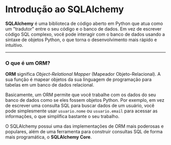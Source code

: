 # Introdução ao SQLAlchemy

**SQLAlchemy** é uma biblioteca de código aberto em Python que atua como um "tradutor" entre o seu código e o banco de dados. Em vez de escrever código SQL complexo, você pode interagir com o banco de dados usando a sintaxe de objetos Python, o que torna o desenvolvimento mais rápido e intuitivo.

---

### O que é um ORM?

**ORM** significa *Object-Relational Mapper* (Mapeador Objeto-Relacional). A sua função é mapear objetos da sua linguagem de programação para tabelas em um banco de dados relacional.

Basicamente, um ORM permite que você trabalhe com os dados do seu banco de dados como se eles fossem objetos Python. Por exemplo, em vez de escrever uma consulta SQL para buscar dados de um usuário, você pode simplesmente usar `usuario.nome` ou `usuario.email` para acessar as informações, o que simplifica bastante o seu trabalho.

O SQLAlchemy possui uma das implementações de ORM mais poderosas e populares, além de uma ferramenta para construir consultas SQL de forma mais programática, o **SQLAlchemy Core**.